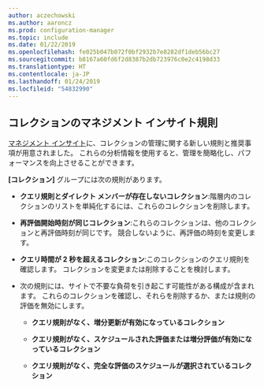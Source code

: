 ```yaml
---
author: aczechowski
ms.author: aaroncz
ms.prod: configuration-manager
ms.topic: include
ms.date: 01/22/2019
ms.openlocfilehash: fe025b047b072f0bf2932b7e8282df1deb56bc27
ms.sourcegitcommit: b8167a60fd6f2d8387b2db723976c0e2c4198d33
ms.translationtype: HT
ms.contentlocale: ja-JP
ms.lasthandoff: 01/24/2019
ms.locfileid: "54832990"
---
```

## <a name="bkmk_micoll"></a> コレクションのマネジメント インサイト規則
<!--3555752-->

[マネジメント インサイト](/sccm/core/servers/manage/management-insights)に、コレクションの管理に関する新しい規則と推奨事項が用意されました。 これらの分析情報を使用すると、管理を簡略化し、パフォーマンスを向上させることができます。 


**[コレクション]** グループには次の規則があります。

- **クエリ規則とダイレクト メンバーが存在しないコレクション**:階層内のコレクションのリストを単純化するには、これらのコレクションを削除します。  

- **再評価開始時刻が同じコレクション**:これらのコレクションは、他のコレクションと再評価時刻が同じです。 競合しないように、再評価の時刻を変更します。  

- **クエリ時間が 2 秒を超えるコレクション**:このコレクションのクエリ規則を確認します。 コレクションを変更または削除することを検討します。

- 次の規則には、サイトで不要な負荷を引き起こす可能性がある構成が含まれます。 これらのコレクションを確認し、それらを削除するか、または規則の評価を無効にします。  

    - **クエリ規則がなく、増分更新が有効になっているコレクション**  

    - **クエリ規則がなく、スケジュールされた評価または増分評価が有効になっているコレクション**  

    - **クエリ規則がなく、完全な評価のスケジュールが選択されているコレクション**  

